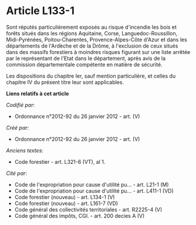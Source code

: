 # Article L133-1

Sont réputés particulièrement exposés au risque d'incendie les bois et forêts situés dans les régions Aquitaine, Corse,
Languedoc-Roussillon, Midi-Pyrénées, Poitou-Charentes, Provence-Alpes-Côte d'Azur et dans les départements de l'Ardèche et de
la Drôme, à l'exclusion de ceux situés dans des massifs forestiers à moindres risques figurant sur une liste arrêtée par le
représentant de l'Etat dans le département, après avis de la commission départementale compétente en matière de sécurité.

Les dispositions du chapitre Ier, sauf mention particulière, et celles du chapitre IV du présent titre leur sont applicables.

**Liens relatifs à cet article**

_Codifié par_:

  - Ordonnance n°2012-92 du 26 janvier 2012 - art. (V)

_Créé par_:

  - Ordonnance n°2012-92 du 26 janvier 2012 - art. (V)

_Anciens textes_:

  - Code forestier - art. L321-6 (VT), al 1.

_Cité par_:

  - Code de l'expropriation pour cause d'utilité pu... - art. L21-1 (M)
  - Code de l'expropriation pour cause d'utilité pu... - art. L411-1 (VD)
  - Code forestier (nouveau) - art. L134-1 (V)
  - Code forestier (nouveau) - art. L161-7 (VD)
  - Code général des collectivités territoriales - art. R2225-4 (V)
  - Code général des impôts, CGI. - art. 200 decies A (V)
